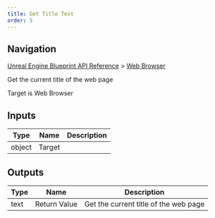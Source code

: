 ```yaml
---
title: Get Title Text
order: 5
---
```

## Navigation

[Unreal Engine Blueprint API Reference](https://dev.epicgames.com/documentation/en-us/unreal-engine/BlueprintAPI) > [Web Browser](https://dev.epicgames.com/documentation/en-us/unreal-engine/BlueprintAPI/WebBrowser)

Get the current title of the web page

Target is Web Browser

## Inputs

| Type | Name | Description |
| --- | --- | --- |
| object | Target |  |

## Outputs

| Type | Name | Description |
| --- | --- | --- |
| text | Return Value | Get the current title of the web page |

